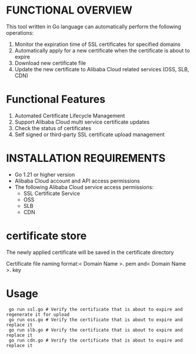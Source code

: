 # FUNCTIONAL OVERVIEW

This tool written in Go language can automatically perform the following operations:
1. Monitor the expiration time of SSL certificates for specified domains
2. Automatically apply for a new certificate when the certificate is about to expire
3. Download new certificate file
4. Update the new certificate to Alibaba Cloud related services (OSS, SLB, CDN)

# Functional Features
1. Automated Certificate Lifecycle Management
2. Support Alibaba Cloud multi service certificate updates
3. Check the status of certificates
4. Self signed or third-party SSL certificate upload management

# INSTALLATION REQUIREMENTS
 - Go 1.21 or higher version
 - Alibaba Cloud account and API access permissions
 - The following Alibaba Cloud service access permissions:
   - SSL Certificate Service
   - OSS
   - SLB
   - CDN


# certificate store
The newly applied certificate will be saved in the certificate directory

Certificate file naming format:< Domain Name >. pem and< Domain Name >. key

# Usage
```
 go run ssl.go # Verify the certificate that is about to expire and regenerate it for upload
 go run oss.go # Verify the certificate that is about to expire and replace it
 go run slb.go # Verify the certificate that is about to expire and replace it
 go run cdn.go # Verify the certificate that is about to expire and replace it
```
